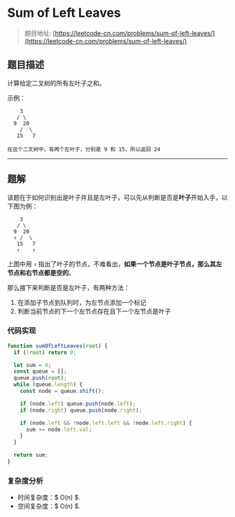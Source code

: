 # Sum of Left Leaves

> 题目地址: [https://leetcode-cn.com/problems/sum-of-left-leaves/](https://leetcode-cn.com/problems/sum-of-left-leaves/)

## 题目描述

计算给定二叉树的所有左叶子之和。

示例：

```
    3
   / \
  9  20
    /  \
   15   7

在这个二叉树中，有两个左叶子，分别是 9 和 15，所以返回 24
```

------

## 题解

该题在于如何识别出是叶子并且是左叶子，可以先从判断是否是**叶子**开始入手，以下图为例：

```
    3
   / \
  9  20
  ↑ /  \
   15   7
   ↑    ↑
```

上图中用 `↑` 指出了叶子的节点，不难看出，**如果一个节点是叶子节点，那么其左节点和右节点都是空的**。

那么接下来判断是否是左叶子，有两种方法：

1. 在添加子节点到队列时，为左节点添加一个标记
2. 判断当前节点的下一个左节点存在且下一个左节点是叶子

### 代码实现

```js
function sumOfLeftLeaves(root) {
  if (!root) return 0;

  let sum = 0;
  const queue = [];
  queue.push(root);
  while (queue.length) {
    const node = queue.shift();

    if (node.left) queue.push(node.left);
    if (node.right) queue.push(node.right);

    if (node.left && !node.left.left && !node.left.right) {
      sum += node.left.val;
    }
  }

  return sum;
}
```

### 复杂度分析

* 时间复杂度：$ O(n) $.
* 空间复杂度：$ O(n) $.
